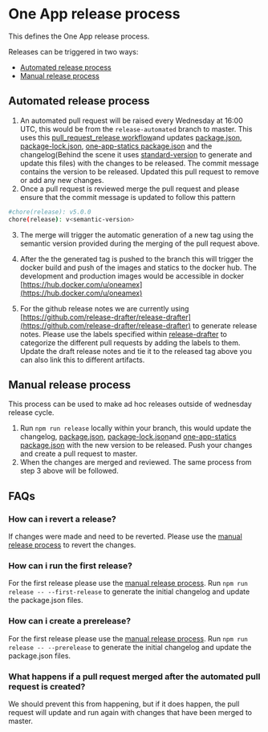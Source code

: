 # One App release process

This defines the One App release process. 

Releases can be triggered in two ways:

  - [Automated release process](#automated-release-process)
  - [Manual release process](#manual-release-process)

## Automated release process

 1. An automated pull request will be raised every Wednesday at 16:00 UTC, this would be from the `release-automated` branch to master. This uses this [pull_request_release workflow](.github/workflows/pull_request_release.yml)and updates [package.json](package.json), [package-lock.json](package-lock.json), [one-app-statics package.json](one-app-statics/package.json) and the changelog(Behind the scene it uses [standard-version](https://github.com/conventional-changelog/standard-version) to generate and update this files) with the changes to be released. The commit message contains the version to be released. Updated this pull request to remove or add any new changes.
 2. Once a pull request is reviewed merge the pull request and please ensure that the commit message is updated to follow this pattern  

   ``` bash
   #chore(release): v5.0.0
   chore(release): v<semantic-version>

   ```

3. The merge will trigger the automatic generation of a new tag using the semantic version provided during the merging of the pull request above.

4. After the the generated tag is pushed to the branch this will trigger the docker build and push of the images and statics to the docker hub. The development and production images would be accessible in docker [https://hub.docker.com/u/oneamex](https://hub.docker.com/u/oneamex)

5. For the github release notes we are currently using [https://github.com/release-drafter/release-drafter](https://github.com/release-drafter/release-drafter) to generate release notes. Please use the labels specified within [release-drafter](.github/release-drafter.yml) to categorize the different pull requests by adding the labels to them. Update the draft release notes and tie it to the released tag above you can also link this to different artifacts. 

## Manual release process

This process can be used to make ad hoc releases outside of wednesday release cycle.

 1. Run `npm run release` locally within your branch, this would update the changelog, [package.json](package.json), [package-lock.json](package-lock.json)and [one-app-statics package.json](one-app-statics/package.json) with the new version to be released. Push your changes and create a pull request to master.
 2. When the changes are merged and reviewed. The same process from step 3 above will be followed.

## FAQs

### How can i revert a release?

If changes were made and need to be reverted. Please use the [manual release process](#manual-release-process) to revert the changes.

### How can i run the first release?

For the first release please use the [manual release process](#manual-release-process). Run `npm run release -- --first-release` to generate the initial changelog and update the package.json files.

### How can i create a prerelease?

For the first release please use the [manual release process](#manual-release-process). Run `npm run release -- --prerelease` to generate the initial changelog and update the package.json files.

### What happens if a pull request merged after the automated pull request is created?

We should prevent this from happening, but if it does happen, the pull request will update and run again with changes that have been merged to master.
